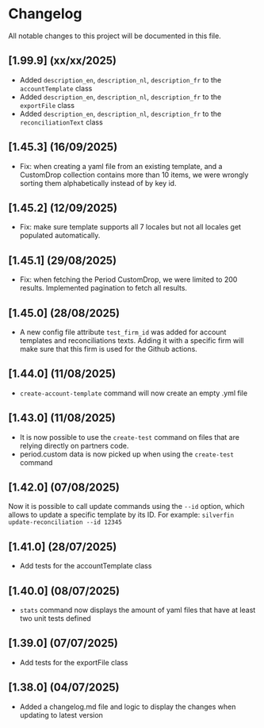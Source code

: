 # Changelog

All notable changes to this project will be documented in this file.

## [1.99.9] (xx/xx/2025)
- Added `description_en`, `description_nl`, `description_fr` to the `accountTemplate` class
- Added `description_en`, `description_nl`, `description_fr` to the `exportFile` class
- Added `description_en`, `description_nl`, `description_fr` to the `reconciliationText` class

## [1.45.3] (16/09/2025)
- Fix: when creating a yaml file from an existing template, and a CustomDrop collection contains more than 10 items, we were wrongly sorting them alphabetically instead of by key id.

## [1.45.2] (12/09/2025)
- Fix: make sure template supports all 7 locales but not all locales get populated automatically.

## [1.45.1] (29/08/2025)
- Fix: when fetching the Period CustomDrop, we were limited to 200 results. Implemented pagination to fetch all results.

## [1.45.0] (28/08/2025)
- A new config file attribute `test_firm_id` was added for account templates and reconciliations texts.
Adding it with a specific firm will make sure that this firm is used for the Github actions. 

## [1.44.0] (11/08/2025)
- `create-account-template` command will now create an empty .yml file

## [1.43.0] (11/08/2025)
- It is now possible to use the `create-test` command on files that are relying directly on partners code.
- period.custom data is now picked up when using the `create-test` command

## [1.42.0] (07/08/2025)
Now it is possible to call update commands using the `--id` option, which allows to update a specific template by its ID.
For example: `silverfin update-reconciliation --id 12345`

## [1.41.0] (28/07/2025)
- Add tests for the accountTemplate class

## [1.40.0] (08/07/2025)
- `stats` command now displays the amount of yaml files that have at least two unit tests defined

## [1.39.0] (07/07/2025)
- Add tests for the exportFile class

## [1.38.0] (04/07/2025)
- Added a changelog.md file and logic to display the changes when updating to latest version
